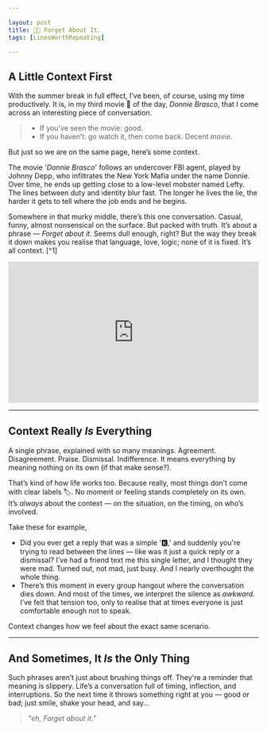 ```yaml
---

layout: post
title: 👨🏻 Forget About It.
tags: [LinesWorthRepeating]

---
```

## A Little Context First

With the summer break in full effect, I’ve been, of course, using my time productively. It is, in my third movie 🍿 of the day, *Donnie Brasco*, that I come across an interesting piece of conversation. 

> - If you’ve seen the movie: good.  
> - If you haven’t: go watch it, then come back. Decent movie.

But just so we are on the same page, here’s some context.

The movie '_Donnie Brasco_' follows an undercover FBI agent, played by Johnny Depp, who infiltrates the New York Mafia under the name Donnie. Over time, he ends up getting close to a low-level mobster named Lefty. The lines between duty and identity blur fast. The longer he lives the lie, the harder it gets to tell where the job ends and he begins. 

Somewhere in that murky middle, there’s this one conversation. Casual, funny, almost nonsensical on the surface. But packed with truth. It’s about a phrase — _Forget about it_. Seems dull enough, right? But the way they break it down makes you realise that language, love, logic; none of it is fixed. It’s all context. [^1]

<div style="position: relative; padding-bottom: 56.25%; height: 0; overflow: hidden; max-width: 560px; margin: 0 auto;">
  <iframe 
    src="https://www.youtube.com/embed/pS6zJ7IsJkM?si=bGfnsj3DUh71AjSq&amp;start=25" 
    style="position: absolute; top: 0; left: 0; width: 100%; height: 100%;" 
    frameborder="0" 
    allow="accelerometer; autoplay; clipboard-write; encrypted-media; gyroscope; picture-in-picture; web-share" 
    allowfullscreen 
    referrerpolicy="strict-origin-when-cross-origin"
    title="YouTube video player">
  </iframe>
</div>

<hr class="dots">

## Context Really _Is_ Everything

A single phrase, explained with so many meanings. Agreement. Disagreement. Praise. Dismissal. Indifference. It means everything by meaning nothing on its own (if that make sense?).

That’s kind of how life works too. Because really, most things don’t come with clear labels 🏷️. No moment or feeling stands completely on its own. It’s _always_ about the context — on the situation, on the timing, on who’s involved.

Take these for example,

- Did you ever get a reply that was a simple '🅺,' and suddenly you're trying to read between the lines — like was it just a quick reply or a dismissal? I’ve had a friend text me this single letter, and I thought they were mad. Turned out, not mad, just busy. And I nearly overthought the whole thing.
- There’s this moment in every group hangout where the conversation dies down. And most of the times, we interpret the silence as _awkward_. I’ve felt that tension too, only to realise that at times everyone is just comfortable enough not to speak. 

Context changes how we feel about the exact same scenario.

<hr class="dots">

## And Sometimes, It _Is_ the Only Thing

Such phrases aren’t just about brushing things off. They're a reminder that meaning is slippery.  Life’s a conversation full of timing, inflection, and interruptions. So the next time it throws something right at you — good or bad; just smile, shake your head, and say… 
> _"eh, Forget about it."_
